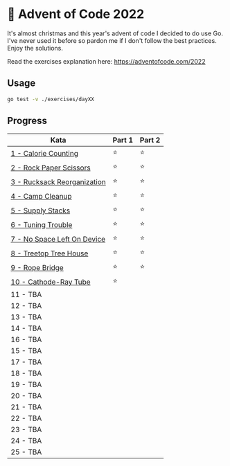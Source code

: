 # 🎄 Advent of Code 2022

It's almost christmas and this year's advent of code I decided to do use Go. I've never used it before so pardon me if I don't follow the best practices. Enjoy the solutions.

Read the exercises explanation here: https://adventofcode.com/2022

## Usage

```bash
go test -v ./exercises/dayXX
```

## Progress

| Kata                                                    | Part 1 | Part 2 |
| ------------------------------------------------------- | ------ | ------ |
| [1 - Calorie Counting](exercises/day01/day01.go)        | ⭐️      | ⭐️      |
| [2 - Rock Paper Scissors](exercises/day02/day02.go)     | ⭐️      | ⭐️      |
| [3 - Rucksack Reorganization](exercises/day03/day03.go) | ⭐️      | ⭐️      |
| [4 - Camp Cleanup](exercises/day04/day04.go)            | ⭐️      | ⭐️      |
| [5 - Supply Stacks](exercises/day05/day05.go)           | ⭐️      | ⭐️      |
| [6 - Tuning Trouble](exercises/day06/day06.go)          | ⭐️      | ⭐️      |
| [7 - No Space Left On Device](exercises/day07/day07.go) | ⭐️      | ⭐️      |
| [8 - Treetop Tree House](exercises/day08/day08.go)      | ⭐️      | ⭐️      |
| [9 - Rope Bridge](exercises/day09/day09.go)             | ⭐️      | ⭐️      |
| [10 - Cathode-Ray Tube](exercises/day10/day10.go)       | ⭐️      |        |
| 11 - TBA                                                |        |        |
| 12 - TBA                                                |        |        |
| 13 - TBA                                                |        |        |
| 14 - TBA                                                |        |        |
| 16 - TBA                                                |        |        |
| 15 - TBA                                                |        |        |
| 17 - TBA                                                |        |        |
| 18 - TBA                                                |        |        |
| 19 - TBA                                                |        |        |
| 20 - TBA                                                |        |        |
| 21 - TBA                                                |        |        |
| 22 - TBA                                                |        |        |
| 23 - TBA                                                |        |        |
| 24 - TBA                                                |        |        |
| 25 - TBA                                                |        |        |